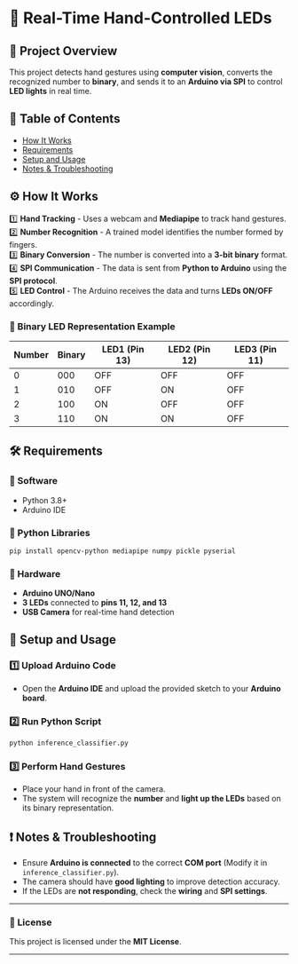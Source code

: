 

# 🎯 Real-Time Hand-Controlled LEDs  


## 📌 Project Overview  

This project detects hand gestures using **computer vision**, converts the recognized number to **binary**, and sends it to an **Arduino via SPI** to control **LED lights** in real time.  

## 📖 Table of Contents  
- [How It Works](#-how-it-works)  
- [Requirements](#-requirements)  
- [Setup and Usage](#-setup-and-usage)  
- [Notes & Troubleshooting](#-notes--troubleshooting)  

## ⚙️ How It Works  

1️⃣ **Hand Tracking** - Uses a webcam and **Mediapipe** to track hand gestures.  
2️⃣ **Number Recognition** - A trained model identifies the number formed by fingers.  
3️⃣ **Binary Conversion** - The number is converted into a **3-bit binary** format.  
4️⃣ **SPI Communication** - The data is sent from **Python to Arduino** using the **SPI protocol**.  
5️⃣ **LED Control** - The Arduino receives the data and turns **LEDs ON/OFF** accordingly.  

### 🔢 Binary LED Representation Example  

| Number | Binary | LED1 (Pin 13) | LED2 (Pin 12) | LED3 (Pin 11) |
|---------|--------|---------------|---------------|---------------|
| 0       | 000    | OFF           | OFF           | OFF           |
| 1       | 010    | OFF           | ON            | OFF           |
| 2       | 100    | ON            | OFF           | OFF           |
| 3       | 110    | ON            | ON            | OFF           |

## 🛠 Requirements  

### 🔹 Software  
- Python 3.8+  
- Arduino IDE  

### 🔹 Python Libraries  
```bash
pip install opencv-python mediapipe numpy pickle pyserial
```

### 🔹 Hardware  
- **Arduino UNO/Nano**  
- **3 LEDs** connected to **pins 11, 12, and 13**  
- **USB Camera** for real-time hand detection  

## 🚀 Setup and Usage  

### 1️⃣ Upload Arduino Code  
- Open the **Arduino IDE** and upload the provided sketch to your **Arduino board**.

### 2️⃣ Run Python Script  
```bash
python inference_classifier.py
```

### 3️⃣ Perform Hand Gestures  
- Place your hand in front of the camera.  
- The system will recognize the **number** and **light up the LEDs** based on its binary representation.  

## ❗ Notes & Troubleshooting  

- Ensure **Arduino is connected** to the correct **COM port** (Modify it in `inference_classifier.py`).  
- The camera should have **good lighting** to improve detection accuracy.  
- If the LEDs are **not responding**, check the **wiring** and **SPI settings**.  

---

### 📜 License  
This project is licensed under the **MIT License**.  

---

